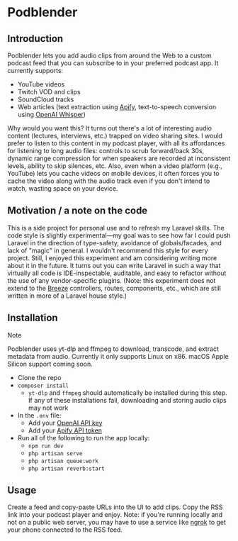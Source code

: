 # Podblender

## Introduction

Podblender lets you add audio clips from around the Web to a custom podcast feed that you can subscribe to in your preferred podcast app. It currently supports:

* YouTube videos
* Twitch VOD and clips
* SoundCloud tracks
* Web articles (text extraction using [Apify](https://apify.com/lukaskrivka/article-extractor-smart), text-to-speech conversion using [OpenAI Whisper](https://platform.openai.com/docs/guides/speech-to-text))

Why would you want this? It turns out there's a lot of interesting audio content (lectures, interviews, etc.) trapped on video sharing sites. I would prefer to listen to this content in my podcast player, with all its affordances for listening to long audio files: controls to scrub forward/back 30s, dynamic range compression for when speakers are recorded at inconsistent levels, ability to skip silences, etc. Also, even when a video platform (e.g., YouTube) lets you cache videos on mobile devices, it often forces you to cache the video along with the audio track even if you don't intend to watch, wasting space on your device. 

## Motivation / a note on the code

This is a side project for personal use and to refresh my Laravel skills. The code style is slightly experimental—my goal was to see how far I could push Laravel in the direction of type-safety, avoidance of globals/facades, and lack of "magic" in general. I wouldn't recommend this style for every project. Still, I enjoyed this experiment and am considering writing more about it in the future. It turns out you can write Laravel in such a way that virtually all code is IDE-inspectable, auditable, and easy to refactor without the use of any vendor-specific plugins. (Note: this experiment does not extend to the [Breeze](https://laravel.com/docs/11.x/starter-kits#laravel-breeze) controllers, routes, components, etc., which are still written in more of a Laravel house style.)

## Installation

> [!NOTE]
> Podblender uses yt-dlp and ffmpeg to download, transcode, and extract metadata from audio. Currently it only supports Linux on x86. macOS Apple Silicon support coming soon.

* Clone the repo
* `composer install`
  * `yt-dlp` and `ffmpeg` should automatically be installed during this step. If any of these installations fail, downloading and storing audio clips may not work
* In the `.env` file:
  * Add your [OpenAI API key](https://help.openai.com/en/articles/4936850-where-do-i-find-my-openai-api-key)
  * Add your [Apify API token](https://docs.apify.com/platform/integrations/api)
* Run all of the following to run the app locally:
  * `npm run dev`
  * `php artisan serve`
  * `php artisan queue:work`
  * `php artisan reverb:start`

## Usage

Create a feed and copy-paste URLs into the UI to add clips. Copy the RSS link into your podcast player and enjoy. Note: if you're running locally and not on a public web server, you may have to use a service like [ngrok](https://ngrok.com/) to get your phone connected to the RSS feed.
